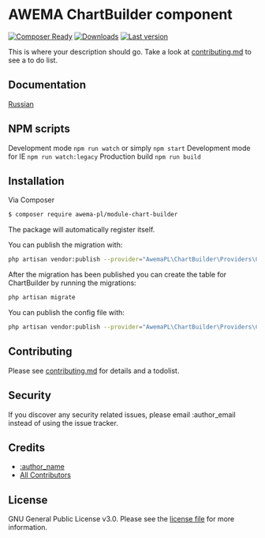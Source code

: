 # AWEMA ChartBuilder component

[![Composer Ready](https://www.awema.pl/awema-pl/module-chart-builder/status.svg)](https://www.awema.pl/)
[![Downloads](https://www.awema.pl/awema-pl/module-chart-builder/downloads.svg)](https://www.awema.pl/)
[![Last version](https://www.awema.pl/awema-pl/module-chart-builder/version.svg)](https://www.awema.pl/)


This is where your description should go. Take a look at [contributing.md](contributing.md) to see a to do list.

## Documentation

[Russian](./docs/index.md)

## NPM scripts

Development mode `npm run watch` or simply `npm start`
Development mode for IE `npm run watch:legacy`
Production build `npm run build`

## Installation

Via Composer

``` bash
$ composer require awema-pl/module-chart-builder
```

The package will automatically register itself.

You can publish the migration with:

```bash
php artisan vendor:publish --provider="AwemaPL\ChartBuilder\Providers\ChartBuilderServiceProvider" --tag="migrations"
```

After the migration has been published you can create the table for ChartBuilder by running the migrations:

```bash
php artisan migrate
```

You can publish the config file with:

```bash
php artisan vendor:publish --provider="AwemaPL\ChartBuilder\Providers\ChartBuilderServiceProvider" --tag="config"
```

## Contributing

Please see [contributing.md](contributing.md) for details and a todolist.

## Security

If you discover any security related issues, please email :author_email instead of using the issue tracker.

## Credits

- [:author_name][link-author]
- [All Contributors][link-contributors]

## License

GNU General Public License v3.0. Please see the [license file](license.md) for more information.

[ico-version]: https://img.shields.io/packagist/v/awemapl/ChartBuilder.svg?style=flat-square
[ico-downloads]: https://img.shields.io/packagist/dt/awemapl/ChartBuilder.svg?style=flat-square
[ico-travis]: https://img.shields.io/travis/awemapl/ChartBuilder/master.svg?style=flat-square
[ico-styleci]: https://styleci.io/repos/12345678/shield

[link-packagist]: https://packagist.org/packages/awemapl/ChartBuilder
[link-downloads]: https://packagist.org/packages/awemapl/ChartBuilder
[link-travis]: https://travis-ci.org/awemapl/ChartBuilder
[link-styleci]: https://styleci.io/repos/12345678
[link-author]: https://github.com/awemapl
[link-contributors]: ../../contributors]
 
